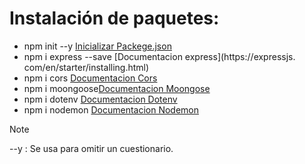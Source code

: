 # **Instalación de paquetes:**
- npm init --y [Inicializar Packege.json](docs/CONTRIBUTING.md)
- npm i express --save [Documentacion express](https://expressjs.
com/en/starter/installing.html)
- npm i cors [Documentacion Cors](https://www.npmjs.com/package/cors)
- npm i moongoose[Documentacion Moongose](https://www.npmjs.com/package/mongoose)
- npm i dotenv [Documentacion Dotenv](https://www.npmjs.com/package/dotenv)
- npm i nodemon [Documentacion Nodemon](https://www.npmjs.com/package/nodemon)


> [!NOTE]
> --y : Se usa para omitir un cuestionario.
##
###